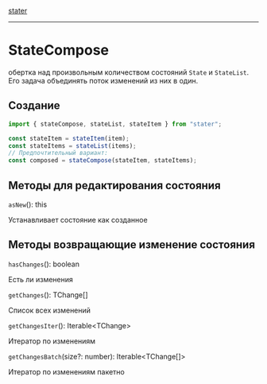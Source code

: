 [stater](../README.md)

---

# StateCompose

обертка над произвольным количеством состояний `State` и `StateList`. Его задача объединять поток изменений из них в один.

## Создание

```javascript
import { stateCompose, stateList, stateItem } from "stater";

const stateItem = stateItem(item);
const stateItems = stateList(items);
// Предпочтительный вариант:
const composed = stateCompose(stateItem, stateItems);
```

## Методы для редактирования состояния

`asNew`(): this

Устанавливает состояние как созданное

## Методы возвращающие изменение состояния

`hasChanges`(): boolean

Есть ли изменения

`getChanges`(): TChange<any>[]

Список всех изменений

`getChangesIter`(): Iterable<TChange<any>>

Итератор по изменениям

`getChangesBatch`(size?: number): Iterable<TChange<any>[]>

Итератор по изменениям пакетно
